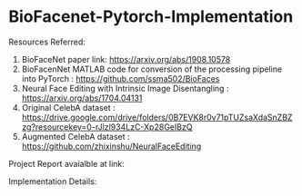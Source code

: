 # BioFacenet-Pytorch-Implementation


Resources Referred:

1) BioFaceNet paper link: https://arxiv.org/abs/1908.10578
2) BioFacenNet MATLAB code  for conversion of the processing pipeline into PyTorch : https://github.com/ssma502/BioFaces
3) Neural Face Editing with Intrinsic Image Disentangling : https://arxiv.org/abs/1704.04131
4) Original CelebA dataset : https://drive.google.com/drive/folders/0B7EVK8r0v71pTUZsaXdaSnZBZzg?resourcekey=0-rJlzl934LzC-Xp28GeIBzQ
5) Augmented CelebA dataset : https://github.com/zhixinshu/NeuralFaceEditing


Project Report avaialble at link: 


Implementation Details:

